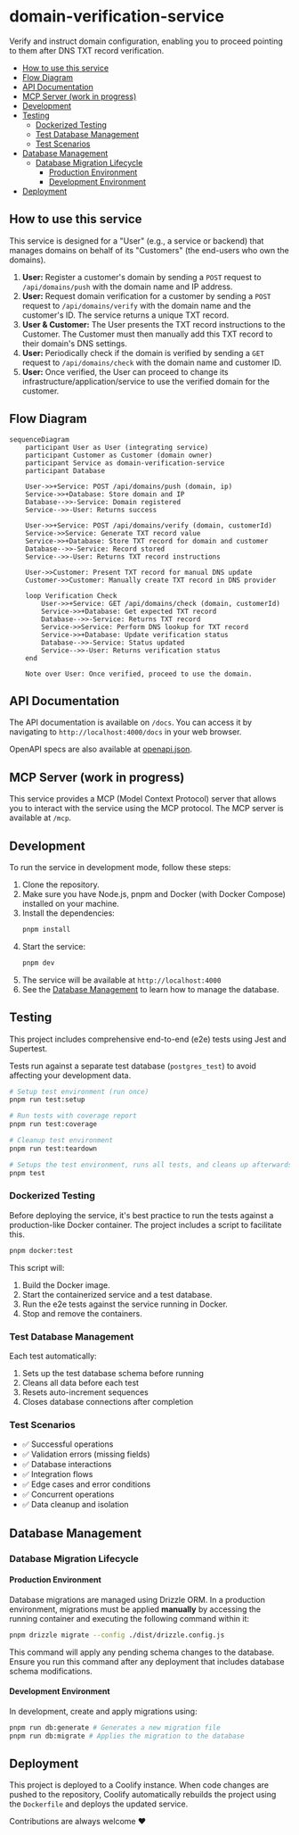 # domain-verification-service <!-- omit in toc -->

Verify and instruct domain configuration, enabling you to proceed pointing to them after DNS TXT record verification.

- [How to use this service](#how-to-use-this-service)
- [Flow Diagram](#flow-diagram)
- [API Documentation](#api-documentation)
- [MCP Server (work in progress)](#mcp-server-work-in-progress)
- [Development](#development)
- [Testing](#testing)
  - [Dockerized Testing](#dockerized-testing)
  - [Test Database Management](#test-database-management)
  - [Test Scenarios](#test-scenarios)
- [Database Management](#database-management)
  - [Database Migration Lifecycle](#database-migration-lifecycle)
    - [Production Environment](#production-environment)
    - [Development Environment](#development-environment)
- [Deployment](#deployment)

## How to use this service

This service is designed for a "User" (e.g., a service or backend) that manages domains on behalf of its "Customers" (the end-users who own the domains).

1.  **User:** Register a customer's domain by sending a `POST` request to `/api/domains/push` with the domain name and IP address.
2.  **User:** Request domain verification for a customer by sending a `POST` request to `/api/domains/verify` with the domain name and the customer's ID. The service returns a unique TXT record.
3.  **User & Customer:** The User presents the TXT record instructions to the Customer. The Customer must then manually add this TXT record to their domain's DNS settings.
4.  **User:** Periodically check if the domain is verified by sending a `GET` request to `/api/domains/check` with the domain name and customer ID.
5.  **User:** Once verified, the User can proceed to change its infrastructure/application/service to use the verified domain for the customer.

## Flow Diagram

```mermaid
sequenceDiagram
    participant User as User (integrating service)
    participant Customer as Customer (domain owner)
    participant Service as domain-verification-service
    participant Database

    User->>+Service: POST /api/domains/push (domain, ip)
    Service->>+Database: Store domain and IP
    Database-->>-Service: Domain registered
    Service-->>-User: Returns success

    User->>+Service: POST /api/domains/verify (domain, customerId)
    Service->>Service: Generate TXT record value
    Service->>+Database: Store TXT record for domain and customer
    Database-->>-Service: Record stored
    Service-->>-User: Returns TXT record instructions

    User->>Customer: Present TXT record for manual DNS update
    Customer->>Customer: Manually create TXT record in DNS provider

    loop Verification Check
        User->>+Service: GET /api/domains/check (domain, customerId)
        Service->>+Database: Get expected TXT record
        Database-->>-Service: Returns TXT record
        Service->>Service: Perform DNS lookup for TXT record
        Service->>+Database: Update verification status
        Database-->>-Service: Status updated
        Service-->>-User: Returns verification status
    end

    Note over User: Once verified, proceed to use the domain.
```

## API Documentation

The API documentation is available on `/docs`. You can access it by navigating to `http://localhost:4000/docs` in your web browser.

OpenAPI specs are also available at [openapi.json](./openapi.json).

## MCP Server (work in progress)

This service provides a MCP (Model Context Protocol) server that allows you to interact with the service using the MCP protocol. The MCP server is available at `/mcp`.

## Development

To run the service in development mode, follow these steps:
1. Clone the repository.
2. Make sure you have Node.js, pnpm and Docker (with Docker Compose) installed on your machine.
3. Install the dependencies:
    ```bash
    pnpm install
    ```
4. Start the service:
    ```bash
    pnpm dev
    ```
5. The service will be available at `http://localhost:4000`
6. See the [Database Management](#database-management) to learn how to manage the database.

## Testing

This project includes comprehensive end-to-end (e2e) tests using Jest and Supertest.

Tests run against a separate test database (`postgres_test`) to avoid affecting your development data.

```bash
# Setup test environment (run once)
pnpm run test:setup

# Run tests with coverage report
pnpm run test:coverage

# Cleanup test environment
pnpm run test:teardown

# Setups the test environment, runs all tests, and cleans up afterwards
pnpm test
```

### Dockerized Testing

Before deploying the service, it's best practice to run the tests against a production-like Docker container. The project includes a script to facilitate this.

```bash
pnpm docker:test
```

This script will:
1.  Build the Docker image.
2.  Start the containerized service and a test database.
3.  Run the e2e tests against the service running in Docker.
4.  Stop and remove the containers.

### Test Database Management

Each test automatically:
1. Sets up the test database schema before running
2. Cleans all data before each test
3. Resets auto-increment sequences
4. Closes database connections after completion

### Test Scenarios

- ✅ Successful operations
- ✅ Validation errors (missing fields)
- ✅ Database interactions
- ✅ Integration flows
- ✅ Edge cases and error conditions
- ✅ Concurrent operations
- ✅ Data cleanup and isolation

## Database Management

### Database Migration Lifecycle

#### Production Environment

Database migrations are managed using Drizzle ORM. In a production environment, migrations must be applied **manually** by accessing the running container and executing the following command within it:

```bash
pnpm drizzle migrate --config ./dist/drizzle.config.js
```

This command will apply any pending schema changes to the database. Ensure you run this command after any deployment that includes database schema modifications.

#### Development Environment

In development, create and apply migrations using:

```bash
pnpm run db:generate # Generates a new migration file
pnpm run db:migrate # Applies the migration to the database
```

## Deployment

This project is deployed to a Coolify instance. When code changes are pushed to the repository, Coolify automatically rebuilds the project using the `Dockerfile` and deploys the updated service.


Contributions are always welcome ❤️


